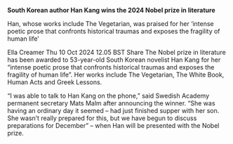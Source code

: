 **South Korean author Han Kang wins the 2024 Nobel prize in literature**

Han, whose works include The Vegetarian, was praised for her ‘intense poetic prose that confronts historical traumas and exposes the fragility of human life’

Ella Creamer
Thu 10 Oct 2024 12.05 BST
Share
The Nobel prize in literature has been awarded to 53-year-old South Korean novelist Han Kang for her “intense poetic prose that confronts historical traumas and exposes the fragility of human life”. Her works include The Vegetarian, The White Book, Human Acts and Greek Lessons.

“I was able to talk to Han Kang on the phone,” said Swedish Academy permanent secretary Mats Malm after announcing the winner. “She was having an ordinary day it seemed – had just finished supper with her son. She wasn’t really prepared for this, but we have begun to discuss preparations for December” – when Han will be presented with the Nobel prize.
